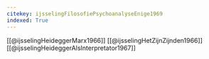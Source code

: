 ```yaml
---
citekey: ijsselingFilosofiePsychoanalyseEnige1969
indexed: True
---
```

[[@ijsselingHeideggerMarx1966]]
[[@ijsselingHetZijnZijnden1966]]
[[@ijsselingHeideggerAlsInterpretator1967]]
